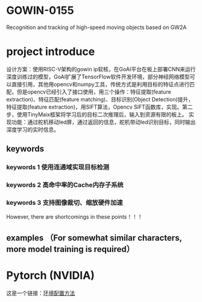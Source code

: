 # GOWIN-0155
Recognition and tracking of high-speed moving objects based on GW2A
# project introduce
设计方案：使用RISC-V架构的gowin ip软核，在GoAI平台在板上部署CNN来运行深度训练过的模型，GoAI扩展了TensorFlow软件开发环境，部分神经网络模型可以直接引用，其他用opencv和numpy工具，传统方式是利用目标的特征点进行匹配，但是opencv已经引入了接口使用，用三个操作：特征提取(feature extraction)、特征匹配(feature matching)、目标识别(Object Detection)提升，特征提取(feature extraction)，用SIFT算法，Opencv SIFT函数库，实现。第二步，使用TinyMaix框架将学习后的目标二次推理后，输入到资源有限的板上。
实现功能：通过舵机移动led屏，通过返回的信息，舵机带动led识别目标，同时输出深度学习的实时信息。
## keywords 
### keywords 1   使用连通域实现目标检测
### keywords 2   高命中率的Cache内存子系统
### keywords 3   支持图像裁切、缩放硬件加速
However, there are shortcomings in these points！！！
## examples  （For somewhat similar characters, more model training is required）  

# Pytorch (NVIDIA)
这是一个链接：[环境配置方法](https://catalog.ngc.nvidia.com/orgs/nvidia/containers/pytorch "将前往一个NVIDIA开发网站")

